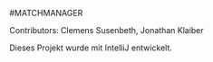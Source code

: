 #MATCHMANAGER

Contributors:
Clemens Susenbeth,
Jonathan Klaiber

Dieses Projekt wurde mit IntelliJ entwickelt.
